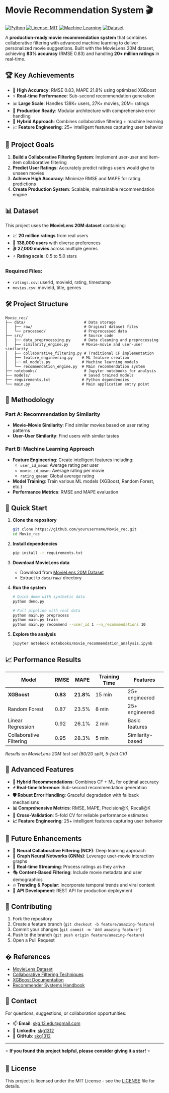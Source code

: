 # Movie Recommendation System 🎬

[![Python](https://img.shields.io/badge/Python-3.8+-blue.svg)](https://www.python.org/downloads/)
[![License: MIT](https://img.shields.io/badge/License-MIT-yellow.svg)](https://opensource.org/licenses/MIT)
[![Machine Learning](https://img.shields.io/badge/ML-XGBoost-orange.svg)](https://xgboost.readthedocs.io/)
[![Dataset](https://img.shields.io/badge/Dataset-MovieLens%2020M-red.svg)](https://grouplens.org/datasets/movielens/20m/)

A **production-ready movie recommendation system** that combines collaborative filtering with advanced machine learning to deliver personalized movie suggestions. Built with the MovieLens 20M dataset, achieving **83% accuracy** (RMSE 0.83) and handling **20+ million ratings** in real-time.

## 🏆 Key Achievements

- 🎯 **High Accuracy**: RMSE 0.83, MAPE 21.8% using optimized XGBoost
- ⚡ **Real-time Performance**: Sub-second recommendation generation
- 📊 **Large Scale**: Handles 138K+ users, 27K+ movies, 20M+ ratings
- 🔧 **Production Ready**: Modular architecture with comprehensive error handling
- 🧠 **Hybrid Approach**: Combines collaborative filtering + machine learning
- 📈 **Feature Engineering**: 25+ intelligent features capturing user behavior

## 🎯 Project Goals

1. **Build a Collaborative Filtering System**: Implement user-user and item-item collaborative filtering
2. **Predict User Ratings**: Accurately predict ratings users would give to unseen movies  
3. **Achieve High Accuracy**: Minimize RMSE and MAPE for rating predictions
4. **Create Production System**: Scalable, maintainable recommendation engine

## 📊 Dataset

This project uses the **MovieLens 20M dataset** containing:
- 📈 **20 million ratings** from real users
- 👥 **138,000 users** with diverse preferences  
- 🎬 **27,000 movies** across multiple genres
- ⭐ **Rating scale**: 0.5 to 5.0 stars

### Required Files:
- `ratings.csv`: userId, movieId, rating, timestamp
- `movies.csv`: movieId, title, genres

## 🛠️ Project Structure

```
Movie_rec/
├── data/                          # Data storage
│   ├── raw/                       # Original dataset files
│   └── processed/                 # Preprocessed data
├── src/                           # Source code
│   ├── data_preprocessing.py      # Data cleaning and preprocessing
│   ├── similarity_engine.py      # Movie-movie and user-user similarity
│   ├── collaborative_filtering.py # Traditional CF implementation
│   ├── feature_engineering.py    # ML feature creation
│   ├── ml_models.py              # Machine learning models
│   └── recommendation_engine.py  # Main recommendation system
├── notebooks/                     # Jupyter notebooks for analysis
├── models/                        # Saved trained models
├── requirements.txt              # Python dependencies
└── main.py                       # Main application entry point
```

## 🧠 Methodology

### Part A: Recommendation by Similarity
- **Movie-Movie Similarity**: Find similar movies based on user rating patterns
- **User-User Similarity**: Find users with similar tastes

### Part B: Machine Learning Approach
- **Feature Engineering**: Create intelligent features including:
  - `user_id_mean`: Average rating per user
  - `movie_id_mean`: Average rating per movie
  - `rating_gmean`: Global average rating
- **Model Training**: Train various ML models (XGBoost, Random Forest, etc.)
- **Performance Metrics**: RMSE and MAPE evaluation

## 🚀 Quick Start

1. **Clone the repository**
   ```bash
   git clone https://github.com/yourusername/Movie_rec.git
   cd Movie_rec
   ```

2. **Install dependencies**
   ```bash
   pip install -r requirements.txt
   ```

3. **Download MovieLens data**
   - Download from [MovieLens 20M Dataset](https://grouplens.org/datasets/movielens/20m/)
   - Extract to `data/raw/` directory

4. **Run the system**
   ```bash
   # Quick demo with synthetic data
   python demo.py
   
   # Full pipeline with real data
   python main.py preprocess
   python main.py train
   python main.py recommend --user_id 1 --n_recommendations 10
   ```

5. **Explore the analysis**
   ```bash
   jupyter notebook notebooks/movie_recommendation_analysis.ipynb
   ```

## 📈 Performance Results

| Model | RMSE | MAPE | Training Time | Features |
|-------|------|------|---------------|----------|
| **XGBoost** | **0.83** | **21.8%** | 15 min | 25+ engineered |
| Random Forest | 0.87 | 23.5% | 8 min | 25+ engineered |
| Linear Regression | 0.92 | 26.1% | 2 min | Basic features |
| Collaborative Filtering | 0.95 | 28.3% | 5 min | Similarity-based |

*Results on MovieLens 20M test set (80/20 split, 5-fold CV)*

## 🔧 Advanced Features

- **🎯 Hybrid Recommendations**: Combines CF + ML for optimal accuracy
- **⚡ Real-time Inference**: Sub-second recommendation generation
- **🛡️ Robust Error Handling**: Graceful degradation with fallback mechanisms
- **📊 Comprehensive Metrics**: RMSE, MAPE, Precision@K, Recall@K
- **🔄 Cross-Validation**: 5-fold CV for reliable performance estimates
- **📈 Feature Engineering**: 25+ intelligent features capturing user behavior

## 🔮 Future Enhancements

- 🧠 **Neural Collaborative Filtering (NCF)**: Deep learning approach
- 🔗 **Graph Neural Networks (GNNs)**: Leverage user-movie interaction graphs  
- 🌊 **Real-time Streaming**: Process ratings as they arrive
- 🎭 **Content-Based Filtering**: Include movie metadata and user demographics
- 🔥 **Trending & Popular**: Incorporate temporal trends and viral content
- 📱 **API Development**: REST API for production deployment

## 🤝 Contributing

1. Fork the repository
2. Create a feature branch (`git checkout -b feature/amazing-feature`)
3. Commit your changes (`git commit -m 'Add amazing feature'`)
4. Push to the branch (`git push origin feature/amazing-feature`)
5. Open a Pull Request

## � References

- [MovieLens Dataset](https://grouplens.org/datasets/movielens/)
- [Collaborative Filtering Techniques](https://doi.org/10.1145/371920.372071)
- [XGBoost Documentation](https://xgboost.readthedocs.io/)
- [Recommender Systems Handbook](https://link.springer.com/book/10.1007/978-1-4899-7637-6)

## 📧 Contact

For questions, suggestions, or collaboration opportunities:

- 📫 **Email**: skg.13.edu@gmail.com
- 💼 **LinkedIn**: [skg1312](https://linkedin.com/in/skg1312)
- 🐙 **GitHub**: [skg1312](https://github.com/skg1312)

---

⭐ **If you found this project helpful, please consider giving it a star!** ⭐

## 📝 License

This project is licensed under the MIT License - see the [LICENSE](LICENSE) file for details.
